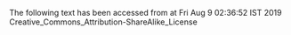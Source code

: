 The following text has been accessed from at Fri Aug 9 02:36:52 IST 2019
Creative_Commons_Attribution-ShareAlike_License
